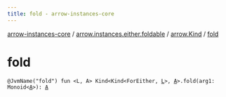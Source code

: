 ```yaml
---
title: fold - arrow-instances-core
---
```


[arrow-instances-core](../../index.html) / [arrow.instances.either.foldable](../index.html) / [arrow.Kind](index.html) / [fold](./fold.html)

# fold

`@JvmName("fold") fun <L, A> Kind<Kind<ForEither, `[`L`](fold.html#L)`>, `[`A`](fold.html#A)`>.fold(arg1: Monoid<`[`A`](fold.html#A)`>): `[`A`](fold.html#A)